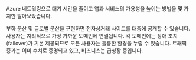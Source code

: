 Azure 네트워킹으로 대기 시간을 줄이고 앱과 서비스의 가용성을 높이는 방법을 몇 가지만 알아보았습니다. 

부하 분산 및 글로벌 분산을 구현하면 전자상거래 사이트를 대중에 공개할 수 있습니다. 사용자는 지리적으로 가장 가까운 도메인에 연결됩니다. 각 도메인에는 장애 조치(failover)가 기본 제공되므로 모든 사용자는 훌륭한 환경을 누릴 수 있습니다. 트래픽 증가는 이미 수치로 증명되고 있고, 비즈니스는 급성장 중입니다.
